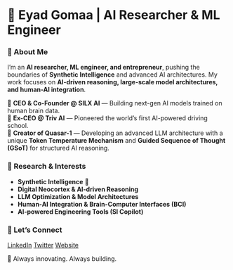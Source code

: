 # 🚀 Eyad Gomaa | AI Researcher & ML Engineer  

### 👋 About Me  
I’m an **AI researcher, ML engineer, and entrepreneur**, pushing the boundaries of **Synthetic Intelligence** and advanced AI architectures. My work focuses on **AI-driven reasoning, large-scale model architectures, and human-AI integration**.  

🔹 **CEO & Co-Founder @ SILX AI** — Building next-gen AI models trained on human brain data.  
🔹 **Ex-CEO @ Triv AI** — Pioneered the world’s first AI-powered driving school.  
🔹 **Creator of Quasar-1** — Developing an advanced LLM architecture with a unique **Token Temperature Mechanism** and **Guided Sequence of Thought (GSoT)** for structured AI reasoning.  

### 🔬 Research & Interests  
- **Synthetic Intelligence** 🧠  
- **Digital Neocortex & AI-driven Reasoning**  
- **LLM Optimization & Model Architectures**  
- **Human-AI Integration & Brain-Computer Interfaces (BCI)**  
- **AI-powered Engineering Tools (SI Copilot)**  

### 📢 Let’s Connect  
 [LinkedIn]([https://www.linkedin.com/in/eyadgomaa](https://www.linkedin.com/in/eyad-gomaa-silx/))  
 [Twitter]([https://twitter.com/eyadgomaa](https://x.com/TroyQuasar))  
 [Website]([https://silx.ai](https://sicopilot.cloud/))  

🚀 Always innovating. Always building.  
